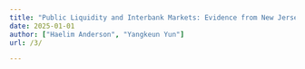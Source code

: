 ```yaml
---
title: "Public Liquidity and Interbank Markets: Evidence from New Jersey Bank Networks, 1926-1932"
date: 2025-01-01
author: ["Haelim Anderson", "Yangkeun Yun"]
url: /3/

---
```

